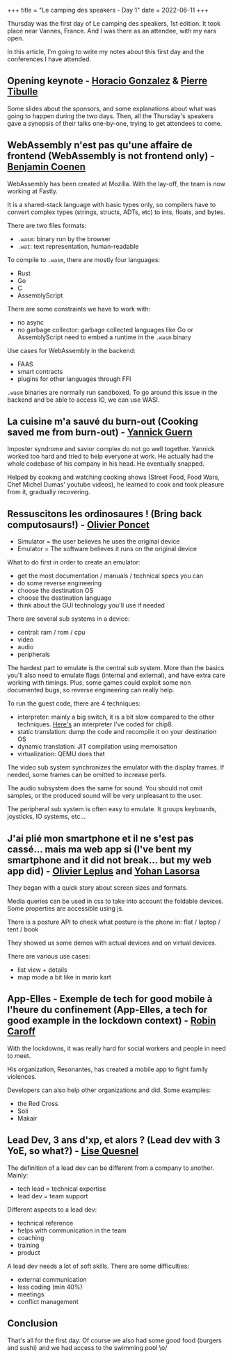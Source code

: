 +++
title = "Le camping des speakers - Day 1"
date = 2022-06-11
+++

Thursday was the first day of Le camping des speakers, 1st edition. It took place near Vannes, France. And I was there as an attendee, with my ears open.

In this article, I'm going to write my notes about this first day and the conferences I have attended.

## Opening keynote - [Horacio Gonzalez](https://twitter.com/LostInBrittany) & [Pierre Tibulle](https://twitter.com/ptibulle)

Some slides about the sponsors, and some explanations about what was going to happen during the two days. Then, all the Thursday's speakers gave a synopsis of their talks one-by-one, trying to get attendees to come.

## WebAssembly n'est pas qu'une affaire de frontend (WebAssembly is not frontend only) - [Benjamin Coenen](https://twitter.com/bnj25)

WebAssembly has been created at Mozilla. With the lay-off, the team is now working at Fastly.

It is a shared-stack language with basic types only, so compilers have to convert complex types (strings, structs, ADTs, etc) to ints, floats, and bytes.

There are two files formats:
- `.wasm`: binary run by the browser
- `.wat`: text representation, human-readable

To compile to `.wasm`, there are mostly four languages:
- Rust
- Go
- C
- AssemblyScript

There are some constraints we have to work with:
- no async
- no garbage collector: garbage collected languages like Go or AssemblyScript need to embed a runtime in the `.wasm` binary

Use cases for WebAssembly in the backend:
- FAAS
- smart contracts
- plugins for other languages through FFI

`.wasm` binaries are normally run sandboxed. To go around this issue in the backend and be able to access IO, we can use WASI.

## La cuisine m'a sauvé du burn-out (Cooking saved me from burn-out) - [Yannick Guern](https://twitter.com/_Akanoa_)

Imposter syndrome and savior complex do not go well together. Yannick worked too hard and tried to help everyone at work. He actually had the whole codebase of his company in his head. He eventually snapped.

Helped by cooking and watching cooking shows (Street Food, Food Wars, Chef Michel Dumas' youtube videos), he learned to cook and took pleasure from it, gradually recovering.

## Ressuscitons les ordinosaures ! (Bring back computosaurs!) - [Olivier Poncet](https://twitter.com/ponceto91)

- Simulator = the user believes he uses the original device
- Emulator = The software believes it runs on the original device

What to do first in order to create an emulator:
- get the most documentation / manuals / technical specs you can
- do some reverse engineering
- choose the destination OS
- choose the destination language
- think about the GUI technology you'll use if needed

There are several sub systems in a device:
- central: ram / rom / cpu
- video
- audio
- peripherals

The hardest part to emulate is the central sub system. More than the basics you'll also need to emulate flags (internal and external), and have extra care working with timings. Plus, some games could exploit some non documented bugs, so reverse engineering can really help.

To run the guest code, there are 4 techniques:
- interpreter: mainly a big switch, it is a bit slow compared to the other techniques. [Here's](https://github.com/alexislozano/chip8) an interpreter I've coded for chip8.
- static translation: dump the code and recompile it on your destination OS
- dynamic translation: JIT compilation using memoisation
- virtualization: QEMU does that

The video sub system synchronizes the emulator with the display frames. If needed, some frames can be omitted to increase perfs.

The audio subsystem does the same for sound. You should not omit samples, or the produced sound will be very unpleasant to the user.

The peripheral sub system is often easy to emulate. It groups keyboards, joysticks, IO systems, etc...

## J'ai plié mon smartphone et il ne s'est pas cassé... mais ma web app si (I've bent my smartphone and it did not break... but my web app did) - [Olivier Leplus](https://twitter.com/olivierleplus) and [Yohan Lasorsa](https://twitter.com/sinedied)

They began with a quick story about screen sizes and formats.

Media queries can be used in css to take into account the foldable devices. Some properties are accessible using js.

There is a posture API to check what posture is the phone in: flat / laptop / tent / book

They showed us some demos with actual devices and on virtual devices.

There are various use cases:
- list view + details
- map mode a bit like in mario kart

## App-Elles - Exemple de tech for good mobile à l'heure du confinement (App-Elles, a tech for good example in the lockdown context) - [Robin Caroff](https://twitter.com/RobinCaroff)

With the lockdowns, it was really hard for social workers and people in need to meet.

His organization, Resonantes, has created a mobile app to fight family violences.

Developers can also help other organizations and did. Some examples:
- the Red Cross
- Soli
- Makair

## Lead Dev, 3 ans d'xp, et alors ? (Lead dev with 3 YoE, so what?) - [Lise Quesnel](https://twitter.com/QuesnelLise)

The definition of a lead dev can be different from a company to another. Mainly:
- tech lead = technical expertise
- lead dev = team support

Different aspects to a lead dev:
- technical reference
- helps with communication in the team
- coaching
- training
- product

A lead dev needs a lot of soft skills. There are some difficulties:
- external communication
- less coding (min 40%)
- meetings
- conflict management

## Conclusion

That's all for the first day. Of course we also had some good food (burgers and sushi) and we had access to the swimming pool \o/